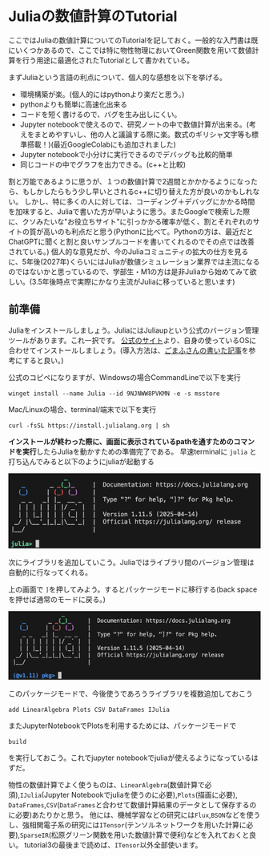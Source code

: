 # Juliaの数値計算のTutorial

ここではJuliaの数値計算についてのTutorialを記しておく。一般的な入門書は既にいくつかあるので、ここでは特に物性物理においてGreen関数を用いて数値計算を行う用途に最適化されたTutorialとして書かれている。

まずJuliaという言語の利点について、個人的な感想を以下を挙げる。
- 環境構築が楽。(個人的にはpythonより楽だと思う。)
- pythonよりも簡単に高速化出来る
- コードを短く書けるので、バグを生み出しにくい。
- Jupyter notebookで使えるので、研究ノートの中で数値計算が出来る。(考えをまとめやすいし、他の人と議論する際に楽。数式のギリシャ文字等も標準搭載！)(最近GoogleColabにも追加されました)
- Jupyter notebookで小分けに実行できるのでデバッグも比較的簡単
- 同じコードの中でグラフを出力できる。(c++と比較)

割と万能であるように思うが、１つの数値計算で2週間とかかかるようになったら、もしかしたらもう少し早いとされるc++に切り替えた方が良いのかもしれない。
しかし、特に多くの人に対しては、コーディング＋デバッグにかかる時間を加味すると、Juliaで書いた方が早いように思う。またGoogleで検索した際に、クソみたいな"お役立ちサイト"に引っかかる確率が低く、割とそれぞれのサイトの質が高いのも利点だと思う(Pythonに比べて。Pythonの方は、最近だとChatGPTに聞くと割と良いサンプルコードを書いてくれるのでその点では改善されている。)
個人的な意見だが、今のJuliaコミュニティの拡大の仕方を見るに、5年後(2027年)くらいにはJuliaが数値シミュレーション業界では主流になるのではないかと思っているので、学部生・M1の方は是非Juliaから始めてみて欲しい。(3.5年後時点で実際にかなり主流がJuliaに移っていると思います)

## 前準備
Juliaをインストールしましょう。JuliaにはJuliaupという公式のバージョン管理ツールがあります。これ一択です。
[公式のサイト](https://github.com/JuliaLang/juliaup)より、自身の使っているOSに合わせてインストールしましょう。(導入方法は、[ごまふさんの書いた記事](https://qiita.com/SatoshiTerasaki/items/3c7fcee3a5716b763372)を参考にすると良い。)

公式のコピペになりますが、Windowsの場合CommandLineで以下を実行
```
winget install --name Julia --id 9NJNWW8PVKMN -e -s msstore
```

Mac/Linuxの場合、terminal/端末で以下を実行
```
curl -fsSL https://install.julialang.org | sh
```
**インストールが終わった際に、画面に表示されているpathを通すためのコマンドを実行**したらJuliaを動かすための準備完了である。
早速terminalに `julia` と打ち込んでみると以下のようにjuliaが起動する

![起動画面](./figure/julia_init.png)

次にライブラリを追加していこう。Juliaではライブラリ間のバージョン管理は自動的に行なってくれる。

上の画面で `]`を押してみよう。するとパッケージモードに移行する(back spaceを押せば通常のモードに戻る。)

![pkg mode](./figure/julia_pkg.png)

このパッケージモードで、今後使うであろうライブラリを複数追加しておこう

```
add LinearAlgebra Plots CSV DataFrames IJulia
```

またJupyterNotebookでPlotsを利用するためには、パッケージモードで

```
build
```

を実行しておこう。これでjupyter notebookでjuliaが使えるようになっているはずだ。

物性の数値計算でよく使うものは、`LinearAlgebra`(数値計算で必須),`IJulia`(Jupyter Notebookでjuliaを使うのに必要),`Plots`(描画に必要), `DataFrames`,`CSV`(`DataFrames`と合わせて数値計算結果のデータとして保存するのに必要)あたりかと思う。
他には、機械学習などの研究には`Flux`,`BSON`などを使うし、強相関電子系の研究には`ITensor`(テンソルネットワークを用いた計算に必要),`SparseIR`(松原グリーン関数を用いた数値計算で便利)などを入れておくと良い。
tutorial3の最後まで読めば、`ITensor`以外全部使います。
